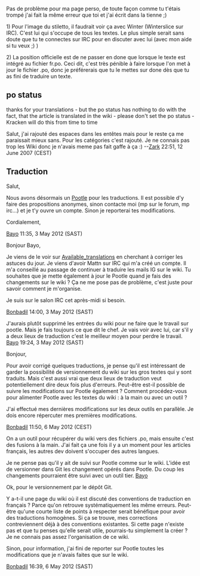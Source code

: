 Pas de problème pour ma page perso, de toute façon comme tu t'étais
trompé j'ai fait la même erreur que toi et j'ai écrit dans la tienne ;)

1\) Pour l'image du stiletto, il faudrait voir ça avec Winter
(Winterslice sur IRC). C'est lui qui s'occupe de tous les textes. Le
plus simple serait sans doute que tu te connectes sur IRC pour en
discuter avec lui (avec mon aide si tu veux ;) )

2\) La position officielle est de ne passer en done que lorsque le texte
est intégré au fichier fr.po. Ceci dit, c'est très pénible à faire
lorsque l'on met à jour le fichier .po, donc je préférerais que tu le
mettes sur done dès que tu as fini de traduire un texte.

## po status

thanks for your translations - but the po status has nothing to do with
the fact, that the article is translated in the wiki - please don't set
the po status - Kracken will do this from time to time

Salut, j'ai rajouté des espaces dans les entêtes mais pour le reste ça
me paraissait mieux sans. Pour les catégories c'est rajouté. Je ne
connais pas trop les Wiki donc je n'avais meme pas fait gaffe à ça :)
--[Zark](User:Zark "wikilink") 22:51, 12 June 2007 (CEST)

## Traduction

Salut,

Nous avons désormais un [Pootle](http://ufoai.org/pootle/) pour les
traductions. Il est possible d'y faire des propositions anonymes, sinon
contacte moi (mp sur le forum, mp irc...) et je t'y ouvre un compte.
Sinon je reporterai tes modifications.

Cordialement,

[Bayo](User:Bayo "wikilink") 11:35, 3 May 2012 (SAST)


Bonjour Bayo,

Je viens de le voir sur
[Available_translations](Available_translations "wikilink") en cherchant
à corriger les astuces du jour. Je viens d'avoir Mattn sur IRC qui m'a
créé un compte. Il m'a conseillé au passage de continuer à traduire les
mails IG sur le wiki. Tu souhaites que je mette également à jour le
Pootle quand je fais des changements sur le wiki ? Ça ne me pose pas de
problème, c'est juste pour savoir comment je m'organise.

Je suis sur le salon IRC cet après-midi si besoin.

[Bonbadil](User:Bonbadil "wikilink") 14:00, 3 May 2012 (SAST)


J'aurais plutôt supprimé les entrées du wiki pour ne faire que le
travail sur pootle. Mais je fais toujours ce que dit le chef. Je vais
voir avec lui, car s'il y a deux lieux de traduction c'est le meilleur
moyen pour perdre le travail. [Bayo](User:Bayo "wikilink") 19:24, 3 May
2012 (SAST)


Bonjour,

Pour avoir corrigé quelques traductions, je pense qu'il est intéressant
de garder la possibilité de versionnement du wiki sur les gros textes
qui y sont traduits. Mais c'est aussi vrai que deux lieux de traduction
veut potentiellement dire deux fois plus d'erreurs. Peut-être est-il
possible de suivre les modifications sur Pootle également ? Comment
procédez-vous pour alimenter Pootle avec les textes du wiki : à la main
ou avec un outil ?

J'ai effectué mes dernières modifications sur les deux outils en
parallèle. Je dois encore répercuter mes premières modifications.

[Bonbadil](User:Bonbadil "wikilink") 11:50, 6 May 2012 (CEST)


On a un outil pour récupérer du wiki vers des fichiers .po, mais ensuite
c'est des fusions à la main. J'ai fait ça une fois il y a un moment pour
les articles français, les autres dev doivent s'occuper des autres
langues.

Je ne pense pas qu'il y ait de suivi sur Pootle comme sur le wiki.
L'idée est de versionner dans Git les changement opérés dans Pootle. Du
coup les changements pourraient être suivi avec un outil tier.
[Bayo](User:Bayo "wikilink")


Ok, pour le versionnement par le dépôt Git.

Y a-t-il une page du wiki où il est discuté des conventions de
traduction en français ? Parce qu'on retrouve systématiquement les même
erreurs. Peut-être qu'une courte liste de points à respecter serait
bénéfique pour avoir des traductions homogènes. Si ça se trouve, mes
corrections contreviennent déjà à des conventions existantes. Si cette
page n'existe pas et que tu penses qu'elle serait utile, pourrais-tu
simplement la créer ? Je ne connais pas assez l'organisation de ce wiki.

Sinon, pour information, j'ai fini de reporter sur Pootle toutes les
modifications que je n'avais faites que sur le wiki.

[Bonbadil](User:Bonbadil "wikilink") 16:39, 6 May 2012 (SAST)